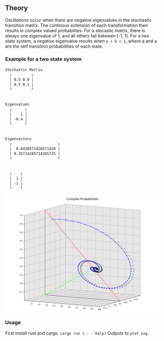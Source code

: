 ## Theory
Oscillations occur when there are negative eigenvalues in the stochastic transition matrix. The continous extension of each transformation then results in complex valued probabilites.
For a stocastic matrix, there is always one eigenvalue of 1, and all others fall between [-1, 1]. For a two state system, a negative eigenvalue results when `a + b < 1`, where a and a are the self transition probabilities of each state.


### Example for a two state system
```
Stochastic Matrix
  ┌         ┐
  │ 0.5 0.9 │
  │ 0.5 0.1 │
  └         ┘


Eigenvalues
  ┌      ┐
  │    1 │
  │ -0.4 │
  └      ┘


Eigenvectors
  ┌                     ┐
  │  0.6428571428571428 │
  │ 0.35714285714285715 │
  └                     ┘


  ┌    ┐
  │  1 │
  │ -1 │
  └    ┘
```

![Probability State Trajectory](plot.svg)

### Usage
First install rust and cargo.
`cargo run (-- --help)`
Outputs to `plot.svg`.
